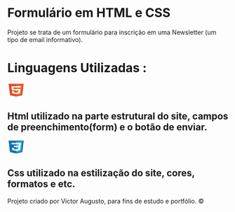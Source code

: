 # Formulário em HTML e CSS

Projeto se trata de um formulário para inscrição em uma Newsletter (um tipo de email informativo).

<h1>Linguagens Utilizadas :</h1>

<img alt="HTML" height="30" width="40" src="https://raw.githubusercontent.com/devicons/devicon/master/icons/html5/html5-original.svg"> <h2>Html utilizado na parte estrutural do site, campos de preenchimento(form) e o botão de enviar.</h2>






 <img alt="CSS" height="30" width="40" src="https://raw.githubusercontent.com/devicons/devicon/master/icons/css3/css3-original.svg"> <h2>Css utilizado na estilização do site, cores, formatos e etc.</h2>


Projeto criado por Victor Augusto, para fins de estudo e portfólio. ©
